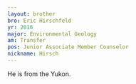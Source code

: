 ```yaml
---
layout: brother
bro: Eric Hirschfeld
yr: 2016
major: Environmental Geology
am: Transfer
pos: Junior Associate Member Counselor
nickname: Hirsch
---
```

He is from the Yukon.